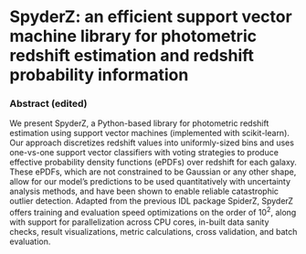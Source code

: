 # SpyderZ: an efficient support vector machine library for photometric redshift estimation and redshift probability information

### Abstract (edited)

We present SpyderZ, a Python-based library for photometric redshift estimation using support vector machines (implemented with scikit-learn). Our approach discretizes redshift values into uniformly-sized bins and uses one-vs-one support vector classifiers with voting strategies to produce effective probability density functions (ePDFs) over redshift for each galaxy. These ePDFs, which are not constrained to be Gaussian or any other shape, allow for our model’s predictions to be used quantitatively with uncertainty analysis methods, and have been shown to enable reliable catastrophic outlier detection. Adapted from the previous IDL package SpiderZ, SpyderZ offers training and evaluation speed optimizations on the order of $10^2$, along with support for parallelization across CPU cores, in-built data sanity checks, result visualizations, metric calculations, cross validation, and batch evaluation.
